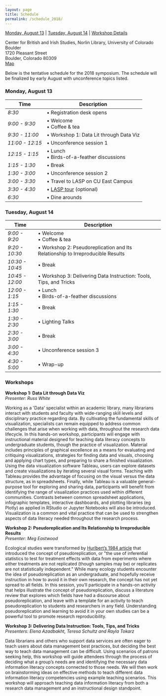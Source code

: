 ```yaml
---
layout: page
title: Schedule
permalink: /schedule_2018/
---
```


[Monday, August 13](#monday-august-13) | [Tuesday, August 14](#tuesday-august-14) | [Workshop Details](#workshops)

Center for British and Irish Studies, Norlin Library, University of Colorado Boulder<br>
1720 Pleasant Street<br>
Boulder, Colorado 80309<br>
[Map](/registration_2018/#location)

Below is the tentative schedule for the 2018 symposium. The schedule will be finalized by early August with unconference topics listed.

### Monday, August 13

Time            | Description
--------------- | ---------------------------
*8:30*          | • Registration desk opens
*9:00 - 9:30*   | • Welcome <br> • Coffee & tea
*9:30 - 11:00*  | • Workshop 1: Data Lit through Data Viz
*11:00 - 12:15* | • Unconference session 1
*12:15 - 1:15*  | • Lunch <br> • Birds-of-a-feather discussions
*1:15 - 1:30*   | • Break
*1:30 - 3:00*   | • Unconference session 2
*3:00 - 3:30*   | • Travel to LASP on CU East Campus
*3:30 - 4:30*   | • [LASP tour](/registration_2018/#laboratory-for-atmospheric-and-space-physics-lasp-tour) (optional)
*6:30*          | • Dine arounds


### Tuesday, August 14

Time            | Description
--------------- | ---------------------------
*9:00 - 9:20*   | • Welcome <br> • Coffee & tea
*9:20 - 10:30*  | • Workshop 2: Pseudoreplication and Its Relationship to Irreproducible Results
*10:30 - 10:45* | • Break
*10:45 - 12:00* | • Workshop 3: Delivering Data Instruction: Tools, Tips, and Tricks
*12:00 - 1:15*  | • Lunch <br> • Birds-of-a-feather discussions
*1:15 - 1:30*   | • Break
*1:30 - 2:30*   | • Lighting Talks
*2:30 - 3:00*   | • Break
*3:00 - 4:30*   | • Unconference session 3
*4:30 - 5:00*   | • Wrap-up

### Workshops

**Workshop 1: Data Lit through Data Viz**<br>
*Presenter: Russ White*

Working as a 'Data' specialist within an academic library, many librarians interact with students and faculty with wide-ranging skill levels and disciplinary practice regarding data. By cultivating the fundamental skills of visualization, specialists can remain equipped to address common challenges that arise when working with data, throughout the research data lifecycle. In this hands-on workshop, participants will engage with instructional material designed for teaching data literacy concepts to undergraduate students, though the practice of visualization. Material includes principles of graphical excellence as a means for evaluating and critiquing visualizations, strategies for finding data and visuals, choosing and applying chart types, and preparing to share a finished visualization. Using the data visualization software Tableau, users can explore datasets and create visualizations by iterating several visual forms. Teaching with Tableau provides the advantage of focusing on the visual versus the data structure, as in spreadsheets. 
Finally, while Tableau is a valuable general-purpose tool for exploring and sharing data, participants will benefit from identifying the range of visualization practices used within different communities. Contrasts between common spreadsheet applications, infographic templates, interactive dashboards, and plotting libraries (eg Plotly) as applied in RStudio or Jupyter Notebooks will also be introduced. Visualization is a common and vital practice that can be used to strengthen aspects of data literacy needed throughout the research process.  

**Workshop 2: Pseudoreplication and Its Relationship to Irreproducible Results**<br>
*Presenter: Meg Eastwood*

Ecological studies were transformed by [Hurlbert’s 1984 article](https://doi.org/10.2307/1942661) that introduced the concept of pseudoreplication, or "the use of inferential statistics to test for treatment effects with data from experiments where either treatments are not replicated (though samples may be) or replicates are not statistically independent." While many ecology students encounter the idea of pseudoreplication as an undergraduate, and hopefully receive instruction in how to avoid it in their own research, the concept has not yet spread to all fields. In this session, you’ll participate in a hands-on activity that helps illustrate the concept of pseudoreplication, discuss a literature review that explores which fields have had a discourse about pseudoreplication, and leave with a template for an activity to teach pseudoreplication to students and researchers in any field. Understanding pseudoreplication and learning to avoid it in your own studies can be a powerful tool to promote research reproducibility.

**Workshop 3: Delivering Data Instruction: Tools, Tips, and Tricks**<br>
*Presenters: Elena Azadbakht, Teresa Schultz and Rayla Tokarz*

Data librarians and others who support data services are often eager to teach users about data management best practices, but deciding the best way to teach data management can be difficult. Using scenarios of patrons seeking help, this workshop will guide attendees through the process of deciding what a group’s needs are and identifying the necessary data information literacy concepts connected to those needs. We will then work on brainstorming ideas on effective methods to teach different data information literacy competencies using example teaching scenarios. This workshop will approach teaching data information literacy from both a research data management and an instructional design standpoint.<br>
<br>

